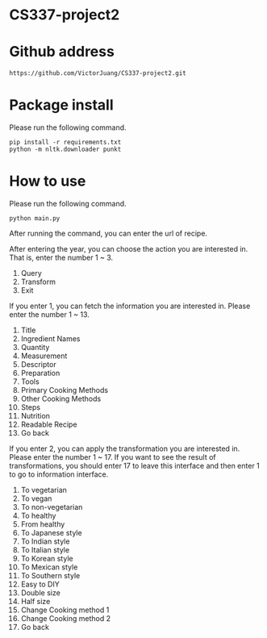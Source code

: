# CS337-project2
# Github address
```
https://github.com/VictorJuang/CS337-project2.git
```

# Package install

Please run the following command.
```
pip install -r requirements.txt
python -m nltk.downloader punkt
```

# How to use

Please run the following command.
```
python main.py
```
After running the command, you can enter the url of recipe.

After entering the year, you can choose the action you are interested in. That is, enter the number 1 ~ 3. 
1. Query
2. Transform
3. Exit

If you enter 1, you can fetch the information you are interested in. Please enter the number 1 ~ 13. 
1. Title
2. Ingredient Names
3. Quantity
4. Measurement
5. Descriptor
6. Preparation
7. Tools
8. Primary Cooking Methods
9. Other Cooking Methods
10. Steps
11. Nutrition
12. Readable Recipe
13. Go back

If you enter 2, you can apply the transformation you are interested in. Please enter the number 1 ~ 17. If you want to see the result of transformations, you should enter 17 to leave this interface and then enter 1 to go to information interface.
1. To vegetarian
2. To vegan
3. To non-vegetarian
4. To healthy
5. From healthy
6. To Japanese style
7. To Indian style
8. To Italian style
9. To Korean style
10. To Mexican style
11. To Southern style
12. Easy to DIY
13. Double size
14. Half size
15. Change Cooking method 1
16. Change Cooking method 2
17. Go back
